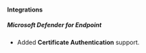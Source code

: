
#### Integrations
##### Microsoft Defender for Endpoint
- Added **Certificate Authentication** support.
